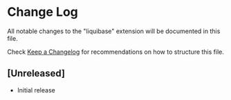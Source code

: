 # Change Log
All notable changes to the "liquibase" extension will be documented in this file.

Check [Keep a Changelog](http://keepachangelog.com/) for recommendations on how to structure this file.

## [Unreleased]
- Initial release